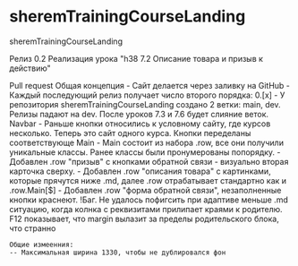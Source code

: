 # sheremTrainingCourseLanding
sheremTrainingCourseLanding

Релиз 0.2
Реализация урока "h38 7.2 Описание товара и призыв к действию"

Pull request
	Общая концепция
		- Сайт делается через заливку на GitHub
		- Каждый последующий релиз получает число второго порядка: 0.[x]
		- У репозитория sheremTrainingCourseLanding создано 2 ветки: main, dev. Релизы падают на dev. После уроков 7.3 и 7.6 будет слияние веток.
	Navbar
		- Раньше кнопки относились к условному сайту, где курсов несколько. Теперь это сайт одного курса. Кнопки переделаны соответствующе 
	Main
		- Main состоит из набора .row, все они получили уникальные классы. Ранее классы были пронумерованы попорядку.
		- Добавлен .row "призыв" с кнопками обратной связи - визуально вторая карточка сверху.
		- Добавлен .row "описания товара" с картинками, которые прячутся ниже .md, далее .row отрабатывает стандартно как и .row.Main[$]
		- Добавлен .row "форма обратной связи", незаполненные кнопки краснеют.
		!Баг. Не удалось пофигсить при адаптиве меньше .md ситуацию, когда колнка с реквизитами прилипает краями к родителю. F12 показывает, что margin вылазит за пределы родительского блока, что странно

	Общие измеенния:
	-- Максимальная ширина 1330, чтобы не дублировался фон